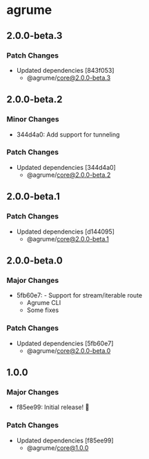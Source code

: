 # agrume

## 2.0.0-beta.3

### Patch Changes

- Updated dependencies [843f053]
  - @agrume/core@2.0.0-beta.3

## 2.0.0-beta.2

### Minor Changes

- 344d4a0: Add support for tunneling

### Patch Changes

- Updated dependencies [344d4a0]
  - @agrume/core@2.0.0-beta.2

## 2.0.0-beta.1

### Patch Changes

- Updated dependencies [d144095]
  - @agrume/core@2.0.0-beta.1

## 2.0.0-beta.0

### Major Changes

- 5fb60e7: - Support for stream/iterable route
  - Agrume CLI
  - Some fixes

### Patch Changes

- Updated dependencies [5fb60e7]
  - @agrume/core@2.0.0-beta.0

## 1.0.0

### Major Changes

- f85ee99: Initial release! 🎉

### Patch Changes

- Updated dependencies [f85ee99]
  - @agrume/core@1.0.0
